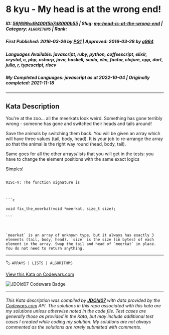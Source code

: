 # 8 kyu - My head is at the wrong end!

##### **ID**: [56f699cd9400f5b7d8000b55](https://www.codewars.com/kata/56f699cd9400f5b7d8000b55) | **Slug**: [my-head-is-at-the-wrong-end](https://www.codewars.com/kata/56f699cd9400f5b7d8000b55) | **Category**: `ALGORITHMS` | **Rank**: <span style="color:white">8 kyu</span>

##### **First Published**: 2016-03-26 ***by*** [PG1](https://www.codewars.com/users/PG1) | **Approved**: 2016-03-28 ***by*** [g964](https://www.codewars.com/users/g964)

##### **Languages Available**: javascript, ruby, python, coffeescript, elixir, crystal, c, php, csharp, java, haskell, scala, elm, factor, clojure, cpp, dart, julia, r, typescript, riscv

##### **My Completed Languages**: javascript ***as at*** 2022-10-04 | **Originally completed**: 2021-11-18

---

## Kata Description


You're at the zoo... all the meerkats look weird. Something has gone terribly wrong - someone has gone and switched their heads and tails around!



Save the animals by switching them back. You will be given an array which will have three values (tail, body, head). It is your job to re-arrange the array so that the animal is the right way round (head, body, tail).





Same goes for all the other arrays/lists that you will get in the tests: you have to change the element positions with the same exact logics



Simples!



~~~if:riscv

RISC-V: The function signature is



```c

void fix_the_meerkat(void *meerkat, size_t size);

```



`meerkat` is an array of unknown type, but it always has exactly 3 elements (tail, body, head). `size` is the size (in bytes) of each element in the array. Swap the tail and head of `meerkat` in place. You do not need to return anything.

~~~





---


🏷 `ARRAYS | LISTS | ALGORITHMS`


[View this Kata on Codewars.com](https://www.codewars.com/kata/56f699cd9400f5b7d8000b55)

![](https://www.codewars.com/users/jdold07/badges/large "JDOld07 Codewars Badge")

---

###### *This Kata description was compiled by [**JDOld07**](https://tpstech.dev) with data provided by the [Codewars.com](https://www.codewars.com) API.  The solutions in this repo associated with this kata are my solutions unless otherwise noted in the code file.  Test cases are generally those as provided in the Kata, but may include additional test cases I created while coding my solution.  My solutions are not always commented as the solutions are rarely submitted with comments.*
